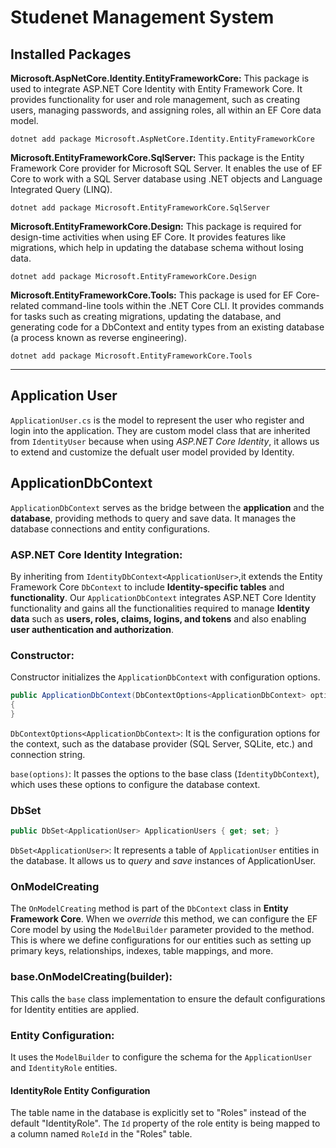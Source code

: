 # Studenet Management System

## Installed Packages
**Microsoft.AspNetCore.Identity.EntityFrameworkCore:** This package is used to integrate ASP.NET Core Identity with Entity Framework Core. It provides functionality for user and role management, such as creating users, managing passwords, and assigning roles, all within an EF Core data model.

    dotnet add package Microsoft.AspNetCore.Identity.EntityFrameworkCore

**Microsoft.EntityFrameworkCore.SqlServer:** This package is the Entity Framework Core provider for Microsoft SQL Server. It enables the use of EF Core to work with a SQL Server database using .NET objects and Language Integrated Query (LINQ).

    dotnet add package Microsoft.EntityFrameworkCore.SqlServer


**Microsoft.EntityFrameworkCore.Design:** This package is required for design-time activities when using EF Core. It provides features like migrations, which help in updating the database schema without losing data.

    dotnet add package Microsoft.EntityFrameworkCore.Design

**Microsoft.EntityFrameworkCore.Tools:** This package is used for EF Core-related command-line tools within the .NET Core CLI. It provides commands for tasks such as creating migrations, updating the database, and generating code for a DbContext and entity types from an existing database (a process known as reverse engineering).

    dotnet add package Microsoft.EntityFrameworkCore.Tools
---
## Application User 
`ApplicationUser.cs` is the model to represent the user who register and login into the application. They are custom model class that are inherited from `IdentityUser` because when using *ASP.NET Core Identity*, it allows us to extend and customize the defualt user model provided by Identity.

## ApplicationDbContext
`ApplicationDbContext` serves as the bridge between the **application** and the **database**, providing methods to query and save data. It manages the database connections and entity configurations.

### ASP.NET Core Identity Integration: 
By inheriting from `IdentityDbContext<ApplicationUser>`,it extends the Entity Framework Core `DbContext` to include **Identity-specific tables** and **functionality**. Our `ApplicationDbContext` integrates ASP.NET Core Identity functionality and gains all the functionalities required to manage **Identity data** such as **users, roles, claims, logins, and tokens** and also enabling **user authentication and authorization**.

### Constructor:
Constructor initializes the `ApplicationDbContext` with configuration options.

```C#
public ApplicationDbContext(DbContextOptions<ApplicationDbContext> options) : base(options)
{
}
```
`DbContextOptions<ApplicationDbContext>`: It is the configuration options for the context, such as the database provider (SQL Server, SQLite, etc.) and connection string.

`base(options)`: It passes the options to the base class (`IdentityDbContext`), which uses these options to configure the database context.

### DbSet
```c#
public DbSet<ApplicationUser> ApplicationUsers { get; set; }
```
`DbSet<ApplicationUser>`: It represents a table of `ApplicationUser` entities in the database. It allows us to *query* and *save* instances of ApplicationUser.

### OnModelCreating
The `OnModelCreating` method is part of the `DbContext` class in **Entity Framework Core**. When we *override* this method, we can configure the EF Core model by using the `ModelBuilder` parameter provided to the method. This is where we define configurations for our entities such as setting up primary keys, relationships, indexes, table mappings, and more.

### base.OnModelCreating(builder):
 This calls the `base` class implementation to ensure the default configurations for Identity entities are applied.

 ### Entity Configuration:
  It uses the `ModelBuilder` to configure the schema for the `ApplicationUser` and `IdentityRole` entities.
#### IdentityRole Entity Configuration
The table name in the database is explicitly set to "Roles" instead of the default "IdentityRole". The `Id` property of the role entity is being mapped to a column named `RoleId` in the "Roles" table.
